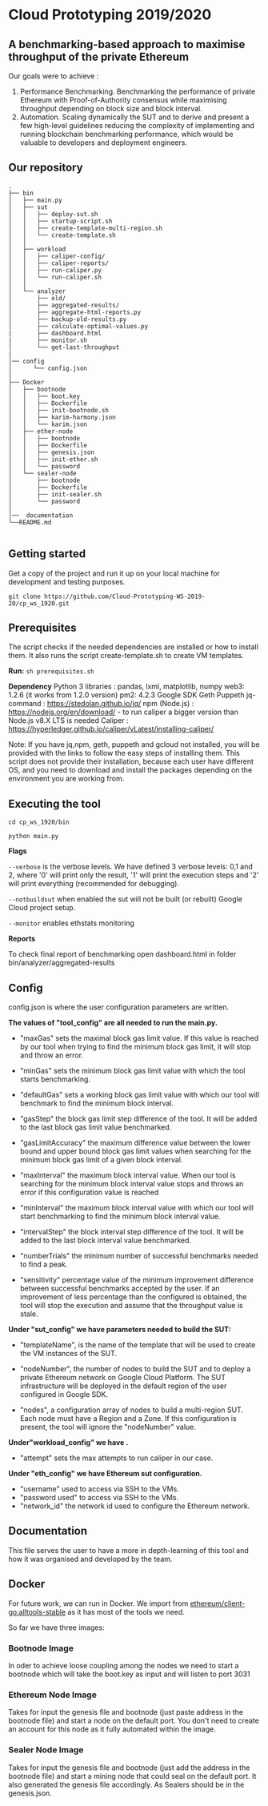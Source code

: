 # Cloud Prototyping 2019/2020



## A benchmarking-based approach to maximise throughput of the private Ethereum


Our goals were to achieve :
1) Performance Benchmarking. Benchmarking the performance of private Ethereum with Proof-of-Authority consensus  while maximising throughput depending on block size and block interval.
2) Automation. Scaling dynamically the SUT and to derive and present a few high-level guidelines reducing the complexity of implementing and running blockchain benchmarking performance, which would be valuable to developers and deployment engineers.


## Our repository
```
.
├── bin
│   ├── main.py
│   ├── sut
│   │   ├── deploy-sut.sh
│   │   ├── startup-script.sh
│   │   ├── create-template-multi-region.sh
│   │   └── create-template.sh
│   │  
│   ├── workload
│   │   ├── caliper-config/
│   │   ├── caliper-reports/
│   │   ├── run-caliper.py
│   │   └── run-caliper.sh
│   │  
│   └── analyzer
│       ├── old/
│       ├── aggregated-results/
│       ├── aggregate-html-reports.py
│       ├── backup-old-results.py
│       ├── calculate-optimal-values.py
|	    ├── dashboard.html
|	    ├── monitor.sh
│       └── get-last-throughput
|
│── config
│      └── config.json
│
├── Docker
│   ├── bootnode
│   │   ├── boot.key
│   │   ├── Dockerfile
│   │   ├── init-bootnode.sh
│   │   ├── karim-harmony.json
│   │   └── karim.json
│   ├── ether-node
│   │   ├── bootnode
│   │   ├── Dockerfile
│   │   ├── genesis.json
│   │   ├── init-ether.sh
│   │   └── password
│   └── sealer-node
│       ├── bootnode
│       ├── Dockerfile
│       ├── init-sealer.sh
│       └── password
│
│──  documentation
└──README.md


```



## Getting started

Get a copy of the project and run it up on your local machine for development and testing purposes.

`git clone https://github.com/Cloud-Prototyping-WS-2019-20/cp_ws_1920.git`


## Prerequisites

The script checks if the needed dependencies are installed or how to install them. It also runs the script  create-template.sh  to create VM templates.

**Run:**  `sh prerequisites.sh`


**Dependency**
Python 3 libraries : pandas, lxml, matplotlib, numpy
web3: 1.2.6 (it works from 1.2.0 version)
pm2: 4.2.3
Google SDK
Geth
Puppeth
jq-command : https://stedolan.github.io/jq/
npm (Node.js) : https://nodejs.org/en/download/ - to run caliper a bigger version than Node.js v8.X LTS  is needed
Caliper : https://hyperledger.github.io/caliper/vLatest/installing-caliper/

Note: If you have jq,npm, geth, puppeth and gcloud not installed, you will be provided with the links to follow the easy steps of installing them. This script does not provide their installation, because each user have different OS, and you need to download and install the packages depending on the environment you are working from.


## Executing the tool

`cd cp_ws_1920/bin`

`python main.py`

**Flags**

`--verbose` is the verbose levels. We have defined 3 verbose levels: 0,1 and 2, where '0' will print only the result, '1' will print the execution steps and '2' will print everything (recommended for debugging).

`--notbuildsut` when enabled the sut will not be built (or rebuilt) Google Cloud project setup.

`--monitor` enables ethstats monitoring

**Reports**

To check final report of benchmarking open dashboard.html in folder bin/analyzer/aggregated-results

## Config

config.json is where the user configuration parameters are written.

**The values of "tool_config" are all needed to run the main.py.**

- "maxGas" sets the maximal block gas limit value. If this value is reached by our tool when trying to find the minimum block gas limit, it will stop and throw an error.

- "minGas" sets the minimum block gas limit value with which the tool starts benchmarking.

- "defaultGas" sets a working block gas limit value with which our tool will benchmark to find the minimum block interval.

- "gasStep" the block gas limit step difference of the tool. It will be added to the last block gas limit value benchmarked.

- "gasLimitAccuracy" the maximum difference value between the lower bound and upper bound block gas limit values when searching for the minimum block gas limit of a given block interval.

- "maxInterval" the maximum block interval value. When our tool is searching for the minimum block interval value stops and throws an error if this configuration value is reached

- "minInterval" the maximum block interval value with which our tool will start benchmarking to find the minimum block interval value.

- "intervalStep" the block interval step difference of the tool. It will be added to the last block interval value benchmarked.

- "numberTrials" the minimum number of successful benchmarks needed to find a peak.

- "sensitivity" percentage value of the minimum improvement difference between successful benchmarks accepted by the user. If an improvement of less percentage than the configured is obtained, the tool will stop the execution and assume that the throughput value is stale.

**Under "sut_config" we have parameters needed to build the SUT:**

- "templateName", is the name of the template that will be used to create the VM instances of the SUT.

- "nodeNumber", the number of nodes to build the SUT and to deploy a private Ethereum network on Google Cloud Platform. The SUT infrastructure will be deployed in the default region of the user configured in Google SDK.

- "nodes", a configuration array of nodes to build a multi-region SUT. Each node must have a Region and a Zone. If this configuration is present, the tool will ignore the "nodeNumber" value.

**Under"workload_config" we have .**
- "attempt" sets the max attempts to run caliper in our case.

**Under "eth_config" we have Ethereum sut configuration.**
- "username" used to access via SSH to the VMs.
- "password used" to access via SSH to the VMs.
- "network_id" the network id used to configure the Ethereum network.

## Documentation
This file serves the user to have a more in depth-learning of this tool and how it was organised and developed by the team.


## Docker
For future work, we can run in Docker.
We import from [ethereum/client-go:alltools-stable](https://hub.docker.com/r/ethereum/client-go)  as it has most of the tools we need.

So far we have three images:

### Bootnode Image
In oder to achieve loose coupling among the nodes we need to start a bootnode which will take the boot.key as input and will listen to port 3031

### Ethereum Node Image
Takes for input the genesis file and bootnode (just paste address in the bootnode file) and start a node on the default port. You don't need to create an account for this node as it fully automated within the image.

### Sealer Node Image
Takes for input the genesis file and bootnode (just add the address in the bootnode file) and start a mining node that could seal on the default port. It also generated the genesis file accordingly. As Sealers should be in the genesis.json.
